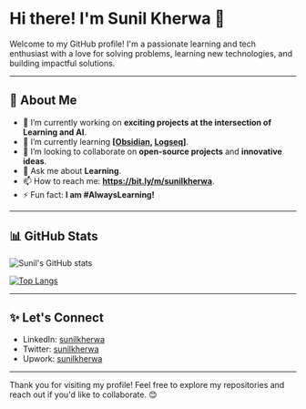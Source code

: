 # Hi there! I'm Sunil Kherwa 👋

Welcome to my GitHub profile! I'm a passionate learning and tech enthusiast with a love for solving problems, learning new technologies, and building impactful solutions.

---

## 🌟 About Me

- 🔭 I’m currently working on **exciting projects at the intersection of Learning and AI**.
- 🌱 I’m currently learning **[[Obsidian](https://obsidian.md/), [Logseq](https://logseq.com/)]**.
- 👯 I’m looking to collaborate on **open-source projects** and **innovative ideas**.
- 💬 Ask me about **Learning**.
- 📫 How to reach me: **https://bit.ly/m/sunilkherwa**.
- ⚡ Fun fact: **I am #AlwaysLearning!**

---

## 📊 GitHub Stats

![Sunil's GitHub stats](https://github-readme-stats.vercel.app/api?username=sunilkherwa&show_icons=true&theme=radical)

[![Top Langs](https://github-readme-stats.vercel.app/api/top-langs/?username=sunilkherwa&layout=compact&theme=radical)](https://github.com/sunilkherwa)

---

## ✨ Let's Connect

- LinkedIn: [sunilkherwa](https://www.linkedin.com/in/sunilkherwa/)
- Twitter: [sunilkherwa](https://x.com/sunilkherwa)
- Upwork: [sunilkherwa](https://www.upwork.com/freelancers/sunilkherwa)

---

Thank you for visiting my profile! Feel free to explore my repositories and reach out if you'd like to collaborate. 😊
